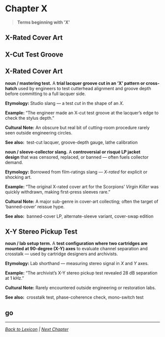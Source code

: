 # Chapter X

> **Terms beginning with 'X'**

## X-Rated Cover Art

## X-Cut Test Groove
## X-Rated Cover Art
**noun / mastering test.**
A **trial lacquer groove cut in an ‘X’ pattern or cross-hatch** used by engineers to test cutterhead alignment and groove depth before committing to a full lacquer side.

**Etymology:** Studio slang — a test *cut* in the shape of an *X*.

**Example:** 
“The engineer made an X-cut test groove at the lacquer’s edge to check the stylus depth.”

**Cultural Note:** An obscure but real bit of cutting-room procedure rarely seen outside engineering circles.

**See also:**  test-cut lacquer, groove-depth gauge, lathe calibration

**noun / sleeve-collector slang.**
A **controversial or risqué LP jacket design** that was censored, replaced, or banned — often fuels collector demand.

**Etymology:** Borrowed from film-ratings slang — *X-rated* for explicit or shocking art.

**Example:** 
“The original X-rated cover art for the Scorpions’ *Virgin Killer* was quickly withdrawn, making first-press sleeves rare.”

**Cultural Note:** A major sub-genre in cover-art collecting; often the target of ‘banned-cover’ reissue hype.

**See also:**  banned-cover LP, alternate-sleeve variant, cover-swap edition

## X-Y Stereo Pickup Test
**noun / lab setup term.**
A **test configuration where two cartridges are mounted at 90-degree (X-Y) axes** to evaluate channel separation and crosstalk — used by cartridge designers and archivists.

**Etymology:** Lab shorthand — measuring stereo signal in *X* and *Y* axes.

**Example:** 
“The archivist’s X-Y stereo pickup test revealed 28 dB separation at 1 kHz.”

**Cultural Note:** Rarely encountered outside engineering or restoration labs.

**See also:**  crosstalk test, phase-coherence check, mono-switch test

## go

---

*[Back to Lexicon](../README.md) | [Next Chapter](../chapters/chapter-y.md)*
